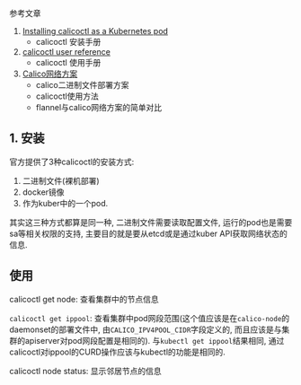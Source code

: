 参考文章

1. [Installing calicoctl as a Kubernetes pod](https://docs.projectcalico.org/v3.10/getting-started/calicoctl/install#installing-calicoctl-as-a-kubernetes-pod)
    - calicoctl 安装手册
2. [calicoctl user reference](https://docs.projectcalico.org/v3.10/reference/calicoctl/)
    - calicoctl 使用手册
3. [Calico网络方案](https://www.cnblogs.com/netonline/p/9720279.html)
    - calico二进制文件部署方案
    - calicoctl使用方法
    - flannel与calico网络方案的简单对比

## 1. 安装

官方提供了3种calicoctl的安装方式: 

1. 二进制文件(裸机部署)
2. docker镜像
3. 作为kuber中的一个pod.

其实这三种方式都算是同一种, 二进制文件需要读取配置文件, 运行的pod也是需要sa等相关权限的支持, 主要目的就是要从etcd或是通过kuber API获取网络状态的信息.

## 使用

calicoctl get node: 查看集群中的节点信息

`calicoctl get ippool`: 查看集群中pod网段范围(这个值应该是在`calico-node`的daemonset的部署文件中, 由`CALICO_IPV4POOL_CIDR`字段定义的, 而且应该是与集群的apiserver对pod网段配置是相同的). 与`kubectl get ippool`结果相同, 通过calicoctl对ippool的CURD操作应该与kubectl的功能是相同的.



calicoctl node status: 显示邻居节点的信息

